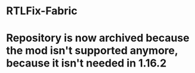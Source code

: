 # RTLFix-Fabric

# Repository is now archived because the mod isn't supported anymore, because it isn't needed in 1.16.2
